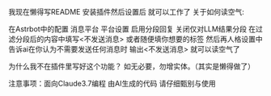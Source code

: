 我现在懒得写README 安装插件然后设置后 就可以工作了
关于如何读空气:

在Astrbot中的配置 消息平台 平台设置 启用分段回复 关闭仅对LLM结果分段 在过滤分段后的内容中填写<不发送消息> 或者随便填你想要的标签
然后再人格设置中告诉ai在你认为不需要发送任何消息时 输出<不发送消息> 就可以读空气了

为什么我不在插件里写好这个功能？
如无必要，勿增实体。（其实是懒得做了）

注意事项：面向Claude3.7编程 由AI生成的代码 请仔细甄别与使用